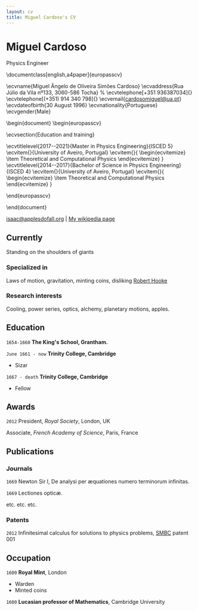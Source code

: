 ```yaml
---
layout: cv
title: Miguel Cardoso's CV
---
```

# Miguel Cardoso
Physics Engineer

\documentclass[english,a4paper]{europasscv}

\ecvname{Miguel Ângelo de Oliveira Simões Cardoso}
\ecvaddress{Rua Júlio da Vila nº133, 3060-586 Tocha}
% \ecvtelephone[+351 936387034]{}
\ecvtelephone[(+351) 914 340 798]{}
\ecvemail{cardosomiguel@ua.pt}
\ecvdateofbirth{30 August 1996}
\ecvnationality{Portuguese}
\ecvgender{Male}

\begin{document}
  \begin{europasscv}
  
  \ecvsection{Education and training}
  
\ecvtitlelevel{2017--2021}{Master in Physics Engineering}{ISCED 5}
  \ecvitem{}{University of Aveiro, Portugal}
  \ecvitem{}{
      \begin{ecvitemize}
	\item Theoretical and Computational Physics
      \end{ecvitemize}
}
  \ecvtitlelevel{2014--2017}{Bachelor of Science in Physics Engineering}{ISCED 4}
  \ecvitem{}{University of Aveiro, Portugal}
  \ecvitem{}{
      \begin{ecvitemize}
	\item Theoretical and Computational Physics
      \end{ecvitemize}
  }

  \end{europasscv}

\end{document}

<div id="webaddress">
<a href="isaac@applesdofall.org">isaac@applesdofall.org</a>
| <a href="http://en.wikipedia.org/wiki/Isaac_Newton">My wikipedia page</a>
</div>


## Currently

Standing on the shoulders of giants

### Specialized in

Laws of motion, gravitation, minting coins, disliking [Robert Hooke](http://en.wikipedia.org/wiki/Robert_Hooke)


### Research interests

Cooling, power series, optics, alchemy, planetary motions, apples.


## Education

`1654-1660`
__The King's School, Grantham.__

`June 1661 - now`
__Trinity College, Cambridge__

- Sizar

`1667 - death`
__Trinity College, Cambridge__

- Fellow



## Awards

`2012`
President, *Royal Society*, London, UK

Associate, *French Academy of Science*, Paris, France



## Publications

<!-- A list is also available [online](http://scholar.google.co.uk/citations?user=LTOTl0YAAAAJ) -->

### Journals

`1669`
Newton Sir I, De analysi per æquationes numero terminorum infinitas. 

`1669`
Lectiones opticæ.

etc. etc. etc.

### Patents

`2012`
Infinitesimal calculus for solutions to physics problems, [SMBC](http://www.techdirt.com/articles/20121011/09312820678/if-patents-had-been-around-time-newton.shtml) patent 001


## Occupation

`1600`
__Royal Mint__, London

- Warden
- Minted coins

`1600`
__Lucasian professor of Mathematics__, Cambridge University



<!-- ### Footer

Last updated: May 2013 -->


